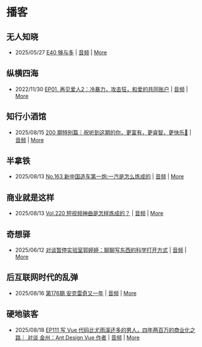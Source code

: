 # 播客

## 无人知晓
- 2025/05/27 [E40 够与多](https://www.xiaoyuzhoufm.com/episode/682ecd8b457b22ce0df770c2) | [音频](https://dts-api.xiaoyuzhoufm.com/track/611719d3cb0b82e1df0ad29e/682ecd8b457b22ce0df770c2/media.xyzcdn.net/611719d3cb0b82e1df0ad29e/lqx1UHbtbLPSGlAcSjWewCS8fYg0.m4a) | [More](channels/%E6%97%A0%E4%BA%BA%E7%9F%A5%E6%99%93.md)

## 纵横四海
- 2022/11/30 [EP01. 再见爱人2：冷暴力，攻击狂，和爱的共同账户](https://www.ximalaya.com/sound/592716797) | [音频](https://aod.cos.tx.xmcdn.com/storages/26c6-audiofreehighqps/E9/4E/GKwRIUEHXOodAq7-QQHYdhCw-aacv2-48K.m4a) | [More](channels/%E7%BA%B5%E6%A8%AA%E5%9B%9B%E6%B5%B7.md)

## 知行小酒馆
- 2025/08/15 [200 期特别篇｜祝听到这期的你，更富有，更睿智，更快乐🍻](https://www.xiaoyuzhoufm.com/episode/689edf98f9040f9dc34b6432) | [音频](https://dts-api.xiaoyuzhoufm.com/track/6013f9f58e2f7ee375cf4216/689edf98f9040f9dc34b6432/media.xyzcdn.net/6013f9f58e2f7ee375cf4216/ln5AgnvlylZi5sX_7-lEwintLj0D.m4a) | [More](channels/%E7%9F%A5%E8%A1%8C%E5%B0%8F%E9%85%92%E9%A6%86.md)

## 半拿铁
- 2025/08/13 [No.163 ️ 新中国造车第一炮:一汽是怎么炼成的](https://www.ximalaya.com/sound/898874433) | [音频](https://tk.wavpub.com/WPDL_MPjyuxhUpTXBpvFhNcbWEuvtLqwASyHMePeQgPMeCpSfbcqmXqTJyMWAJj-1e.m4a) | [More](channels/%E5%8D%8A%E6%8B%BF%E9%93%81.md)

## 商业就是这样
- 2025/08/13 [Vol.220 短视频神曲是怎样炼成的？](https://www.ximalaya.com/sound/899086387) | [音频](https://aod.cos.tx.xmcdn.com/storages/1f62-audiofreehighqps/8F/82/GKwRIJEMcmGFAO1cEAP3mpbC.m4a) | [More](channels/%E5%95%86%E4%B8%9A%E5%B0%B1%E6%98%AF%E8%BF%99%E6%A0%B7.md)

## 奇想驿
- 2025/06/12 [对谈暂停实验室郭婷婷：聊聊写东西的科学打开方式](https://www.xiaoyuzhoufm.com/episode/684adc56574f065721d5960c) | [音频](https://dts-api.xiaoyuzhoufm.com/track/6034daea97755b8fc9c66480/684adc56574f065721d5960c/media.xyzcdn.net/6034daea97755b8fc9c66480/lsg_JvFtGZ36OBuiTLgzYxJmHHUx.m4a) | [More](channels/%E5%A5%87%E6%83%B3%E9%A9%BF.md)

## 后互联网时代的乱弹
- 2025/08/16 [第176期 安克雷奇又一年](https://hosting.wavpub.cn/pie/ep176/) | [音频](https://tk.wavpub.com/WPDL_fPrkYBvyxdLqmmrpxSJDMpQQBenQuSUwsqjRjQYJTUPjhHPtPXZWrwubWa-7c.mp3) | [More](channels/%E5%90%8E%E4%BA%92%E8%81%94%E7%BD%91%E6%97%B6%E4%BB%A3%E7%9A%84%E4%B9%B1%E5%BC%B9.md)

## 硬地骇客
- 2025/08/18 [EP111 写 Vue 代码比尤雨溪还多的男人，四年两百万的商业化之路｜ 对谈 金州：Ant Design Vue 作者](https://www.xiaoyuzhoufm.com/episode/68a33f73293471fed442ca99) | [音频](https://dts-api.xiaoyuzhoufm.com/track/640ee2438be5d40013fe4a87/68a33f73293471fed442ca99/media.xyzcdn.net/640ee2438be5d40013fe4a87/lp5b_5XuIr-m10DS08DCYsT-FWH8.m4a) | [More](channels/%E7%A1%AC%E5%9C%B0%E9%AA%87%E5%AE%A2.md)

